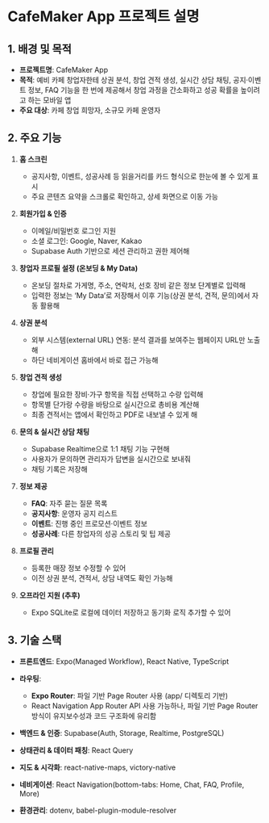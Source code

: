 # CafeMaker App 프로젝트 설명

## 1. 배경 및 목적

* **프로젝트명**: CafeMaker App
* **목적**: 예비 카페 창업자한테 상권 분석, 창업 견적 생성, 실시간 상담 채팅, 공지·이벤트 정보, FAQ 기능을 한 번에 제공해서 창업 과정을 간소화하고 성공 확률을 높이려고 하는 모바일 앱
* **주요 대상**: 카페 창업 희망자, 소규모 카페 운영자

## 2. 주요 기능

1. **홈 스크린**

    * 공지사항, 이벤트, 성공사례 등 읽을거리를 카드 형식으로 한눈에 볼 수 있게 표시
    * 주요 콘텐츠 요약을 스크롤로 확인하고, 상세 화면으로 이동 가능

2. **회원가입 & 인증**

    * 이메일/비밀번호 로그인 지원
    * 소셜 로그인: Google, Naver, Kakao
    * Supabase Auth 기반으로 세션 관리하고 권한 제어해

3. **창업자 프로필 설정 (온보딩 & My Data)**

    * 온보딩 절차로 가게명, 주소, 연락처, 선호 장비 같은 정보 단계별로 입력해
    * 입력한 정보는 ‘My Data’로 저장해서 이후 기능(상권 분석, 견적, 문의)에서 자동 활용해

4. **상권 분석**

    * 외부 시스템(external URL) 연동: 분석 결과를 보여주는 웹페이지 URL만 노출해
    * 하단 네비게이션 홈바에서 바로 접근 가능해

5. **창업 견적 생성**

    * 창업에 필요한 장비·가구 항목을 직접 선택하고 수량 입력해
    * 항목별 단가랑 수량을 바탕으로 실시간으로 총비용 계산해
    * 최종 견적서는 앱에서 확인하고 PDF로 내보낼 수 있게 해

6. **문의 & 실시간 상담 채팅**

    * Supabase Realtime으로 1:1 채팅 기능 구현해
    * 사용자가 문의하면 관리자가 답변을 실시간으로 보내줘
    * 채팅 기록은 저장해

7. **정보 제공**

    * **FAQ**: 자주 묻는 질문 목록
    * **공지사항**: 운영자 공지 리스트
    * **이벤트**: 진행 중인 프로모션·이벤트 정보
    * **성공사례**: 다른 창업자의 성공 스토리 및 팁 제공

8. **프로필 관리**

    * 등록한 매장 정보 수정할 수 있어
    * 이전 상권 분석, 견적서, 상담 내역도 확인 가능해

9. **오프라인 지원 (추후)**

    * Expo SQLite로 로컬에 데이터 저장하고 동기화 로직 추가할 수 있어

## 3. 기술 스택

* **프론트엔드**: Expo(Managed Workflow), React Native, TypeScript
* **라우팅**:

    * **Expo Router**: 파일 기반 Page Router 사용 (app/ 디렉토리 기반)
    * React Navigation App Router API 사용 가능하나, 파일 기반 Page Router 방식이 유지보수성과 코드 구조화에 유리함
* **백엔드 & 인증**: Supabase(Auth, Storage, Realtime, PostgreSQL)
* **상태관리 & 데이터 패칭**: React Query
* **지도 & 시각화**: react-native-maps, victory-native
* **네비게이션**: React Navigation(bottom-tabs: Home, Chat, FAQ, Profile, More)
* **환경관리**: dotenv, babel-plugin-module-resolver
